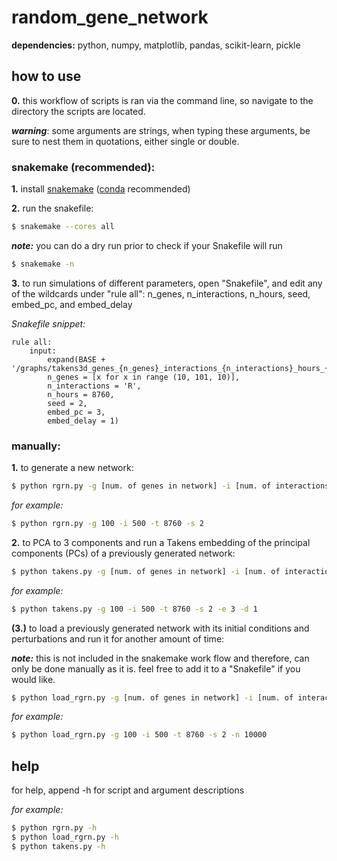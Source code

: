 # random_gene_network

**dependencies:** python, numpy, matplotlib, pandas, scikit-learn, pickle

## how to use

**0.** this workflow of scripts is ran via the command line, so navigate to the directory the scripts are located.

**_warning_**: some arguments are strings, when typing these arguments, be sure to nest them in quotations, either single or double.

### snakemake (recommended):

**1.** install [snakemake](https://snakemake.readthedocs.io/en/stable/getting_started/installation.html) ([conda](https://docs.conda.io/en/latest/) recommended)

**2.** run the snakefile:

```bash
$ snakemake --cores all
```

**_note:_** you can do a dry run prior to check if your Snakefile will run

```bash
$ snakemake -n
```

**3.** to run simulations of different parameters, open "Snakefile", and edit any of the wildcards under "rule all": n_genes, n_interactions, n_hours, seed, embed_pc, and embed_delay

_Snakefile snippet:_

```
rule all:
	input:
		expand(BASE + '/graphs/takens3d_genes_{n_genes}_interactions_{n_interactions}_hours_{n_hours}_seed_{seed}_embedpc_{embed_pc}_delaytau_{embed_delay}.png',
		n_genes = [x for x in range (10, 101, 10)],
		n_interactions = 'R',
		n_hours = 8760,
		seed = 2,
		embed_pc = 3,
		embed_delay = 1)
```

### manually:

**1.** to generate a new network:

```bash
$ python rgrn.py -g [num. of genes in network] -i [num. of interactions/'C' for complete network/'R' for repressilator] -t [simulation time (hours)] -s [random number generator seed]
```

_for example:_

```bash
$ python rgrn.py -g 100 -i 500 -t 8760 -s 2
```

**2.** to PCA to 3 components and run a Takens embedding of the principal components (PCs) of a previously generated network:

```bash
$ python takens.py -g [num. of genes in network] -i [num. of interactions/'C' for complete network/'R' for repressilator] -t [simulation time (hours)] -s [random number generator seed] -e [PC to embed (1, 2, or 3)] -d [delay tau]
```

_for example:_

```bash
$ python takens.py -g 100 -i 500 -t 8760 -s 2 -e 3 -d 1
```

**(3.)** to load a previously generated network with its initial conditions and perturbations and run it for another amount of time:

**_note:_** this is not included in the snakemake work flow and therefore, can only be done manually as it is. feel free to add it to a "Snakefile" if you would like.

```bash
$ python load_rgrn.py -g [num. of genes in network] -i [num. of interactions/'C' for complete network/'R' for repressilator] -t [simulation time (hours)] -s [random number generator seed]] -n [simulation time (hours) of rerun]
```

_for example:_

```bash
$ python load_rgrn.py -g 100 -i 500 -t 8760 -s 2 -n 10000
```

## help

for help, append -h for script and argument descriptions

_for example:_

```bash
$ python rgrn.py -h
$ python load_rgrn.py -h
$ python takens.py -h
```
